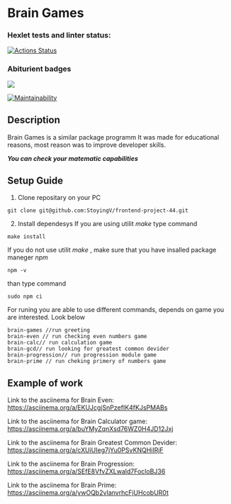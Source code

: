 # **Brain Games**


### Hexlet tests and linter status:
[![Actions Status](https://github.com/StoyingV/frontend-project-44/workflows/hexlet-check/badge.svg)](https://github.com/StoyingV/frontend-project-44/actions)

### Abiturient badges
<img src="https://img.shields.io/github/downloads/StoyingV/frontend-project-44/total">

[![Maintainability](https://api.codeclimate.com/v1/badges/5f3d0c78d34f65b6212f/maintainability)](https://codeclimate.com/github/StoyingV/frontend-project-44/maintainability)

## Description
Brain Games is a similar package programm
It was made for educational reasons, most reason was to improve developer skills.

**_You can check your matematic capabilities_**


## **Setup Guide**
1) Clone repositary on your PC
```
git clone git@github.com:StoyingV/frontend-project-44.git
```
2) Install dependesys
If you are using utilit  _make_ type command
```
make install
```
If you do not use utilit _make_ , make sure that you have insalled package maneger _npm_
```
npm -v
```
than type command
```
sudo npm ci
```

For runing you are able to use different commands, depends on game you are interested. Look below
```
brain-games //run greeting
brain-even // run checking even numbers game
brain-calc// run calculation game
brain-gcd// run looking for greatest common devider
brain-progression// run progression module game
brain-prime // run cheking primery of numbers game
```





## Example of work
Link to the asciinema for Brain Even:
https://asciinema.org/a/EKUJcgjSnPzefIK4fKJsPMABs

Link to the asciinema for Brain Calculator game:
https://asciinema.org/a/buYMyZqnXsd76WZ0H4JD12Jxj

Link to the asciinema for Brain Greatest Common Devider:
https://asciinema.org/a/cXUiUIeg7jYu0PSvKNQHiIRjF

Link to the asciinema for Brain Progression:
https://asciinema.org/a/SEfE8VfvZXLwald7FocloBJ36

Link to the asciinema for Brain Prime:
https://asciinema.org/a/ywOQb2vIanvrhcFjUHcobUR0t




